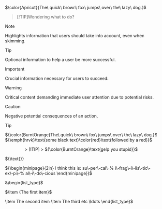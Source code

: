 $\color{Apricot}{The\ quick\ brown\ fox\ jumps\ over\ the\ lazy\ dog.}$

>[!TIP]Wondering what to do?

> [!NOTE]  
> Highlights information that users should take into account, even when skimming.

> [!TIP]
> Optional information to help a user be more successful.

> [!IMPORTANT]  
> Crucial information necessary for users to succeed.

> [!WARNING]  
> Critical content demanding immediate user attention due to potential risks.

> [!CAUTION]
> Negative potential consequences of an action.
>
> > [!TIP] 
> ${\color{BurntOrange}The\ quick\ brown\ fox\ jumps\ over\ the\ lazy\ dog.}$
> ${\emph{hrvk}\text{some black text}\color{red}\text{followed by a red}}$
<p align="center">
> [!TIP] 
> ${\color{BurntOrange}\text{gelp you stupid}}$
</p>
${\text{}}

${\begin{minipage}{2in}
I think this is: su\-per\-cal\-%
i\-frag\-i\-lis\-tic\-ex\-pi\-%
al\-i\-do\-cious
\end{minipage}}$

&\begin{list_type}$

   $\item {The first item}$

   \item The second item 
   \item The third etc \ldots
\end{list_type}$
